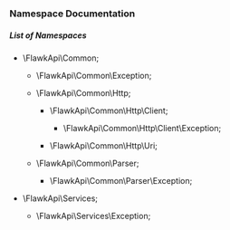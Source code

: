 ### Namespace Documentation

##### List of Namespaces

- \FlawkApi\Common;
    
    - \FlawkApi\Common\Exception;
  
    - \FlawkApi\Common\Http;
  
        - \FlawkApi\Common\Http\Client;
    
             - \FlawkApi\Common\Http\Client\Exception;

        - \FlawkApi\Common\Http\Uri;
  
    - \FlawkApi\Common\Parser;
  
        - \FlawkApi\Common\Parser\Exception;

- \FlawkApi\Services;

     - \FlawkApi\Services\Exception;
  
  